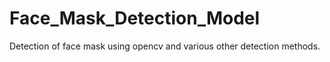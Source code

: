 # Face_Mask_Detection_Model
Detection of face mask using opencv and various other detection methods.
